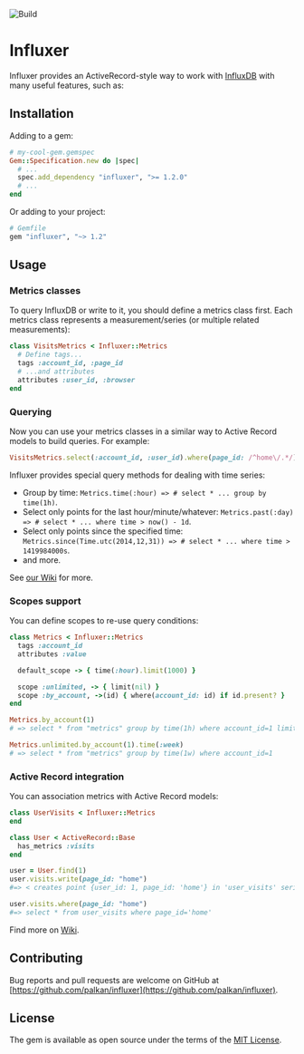 ![Build](https://github.com/palkan/influxer/workflows/Build/badge.svg)

# Influxer

Influxer provides an ActiveRecord-style way to work with [InfluxDB](https://influxdb.com/) with many useful features, such as:

## Installation

Adding to a gem:

```ruby
# my-cool-gem.gemspec
Gem::Specification.new do |spec|
  # ...
  spec.add_dependency "influxer", ">= 1.2.0"
  # ...
end
```

Or adding to your project:

```ruby
# Gemfile
gem "influxer", "~> 1.2"
```

## Usage

### Metrics classes

To query InfluxDB or write to it, you should define a metrics class first. Each metrics class represents a measurement/series (or multiple related measurements):

```ruby
class VisitsMetrics < Influxer::Metrics
  # Define tags...
  tags :account_id, :page_id
  # ...and attributes
  attributes :user_id, :browser
end
```

### Querying

Now you can use your metrics classes in a similar way to Active Record models to build queries. For example:

```ruby
VisitsMetrics.select(:account_id, :user_id).where(page_id: /^home\/.*/)
```

Influxer provides special query methods for dealing with time series:

- Group by time: `Metrics.time(:hour) => # select * ... group by time(1h)`.
- Select only points for the last hour/minute/whatever: `Metrics.past(:day) => # select * ... where time > now() - 1d`.
- Select only points since the specified time: `Metrics.since(Time.utc(2014,12,31)) => # select * ... where time > 1419984000s`.
- and more.

See [our Wiki](https://github.com/palkan/influxer/wiki/Query-methods) for more.

### Scopes support

You can define scopes to re-use query conditions:

```ruby
class Metrics < Influxer::Metrics
  tags :account_id
  attributes :value

  default_scope -> { time(:hour).limit(1000) }

  scope :unlimited, -> { limit(nil) }
  scope :by_account, ->(id) { where(account_id: id) if id.present? }
end

Metrics.by_account(1)
# => select * from "metrics" group by time(1h) where account_id=1 limit 1000

Metrics.unlimited.by_account(1).time(:week)
# => select * from "metrics" group by time(1w) where account_id=1
```

### Active Record integration

You can association metrics with Active Record models:

```ruby
class UserVisits < Influxer::Metrics
end

class User < ActiveRecord::Base
  has_metrics :visits
end

user = User.find(1)
user.visits.write(page_id: "home")
#=> < creates point {user_id: 1, page_id: 'home'} in 'user_visits' series >

user.visits.where(page_id: "home")
#=> select * from user_visits where page_id='home'
```

Find more on [Wiki](https://github.com/palkan/influxer/wiki/ActiveRecord-integration).

## Contributing

Bug reports and pull requests are welcome on GitHub at [https://github.com/palkan/influxer](https://github.com/palkan/influxer).

## License

The gem is available as open source under the terms of the [MIT License](https://opensource.org/licenses/MIT).
